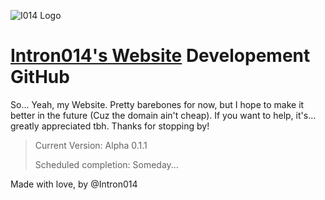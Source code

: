 ![I014 Logo](/resources/favicon.ico)
# [Intron014's Website](https://intron014.com) Developement GitHub

So... Yeah, my Website. Pretty barebones for now, but I hope to make it better in the future (Cuz the domain ain't cheap). If you want to help, it's... greatly appreciated tbh. Thanks for stopping by!

> Current Version: Alpha 0.1.1 
>
> Scheduled completion: Someday...

Made with love, by @Intron014 